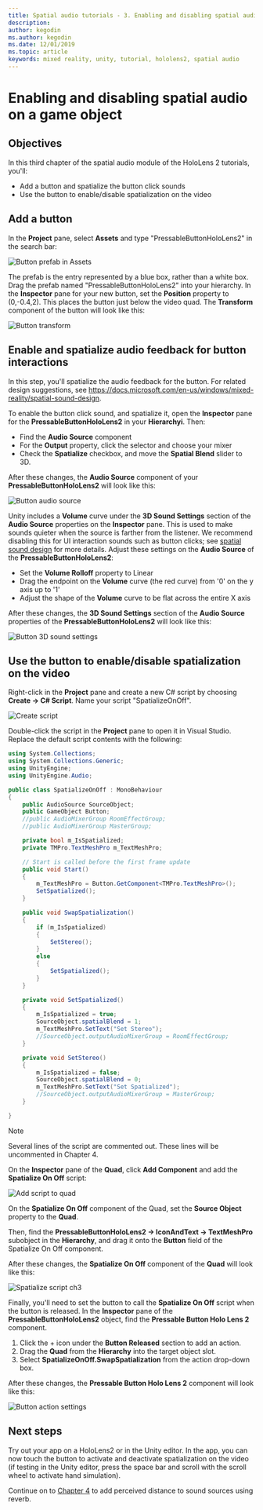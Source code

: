 ```yaml
---
title: Spatial audio tutorials - 3. Enabling and disabling spatial audio on a game object
description: 
author: kegodin
ms.author: kegodin
ms.date: 12/01/2019
ms.topic: article
keywords: mixed reality, unity, tutorial, hololens2, spatial audio
---
```


# Enabling and disabling spatial audio on a game object

## Objectives
In this third chapter of the spatial audio module of the HoloLens 2 tutorials, you'll:
* Add a button and spatialize the button click sounds
* Use the button to enable/disable spatialization on the video

## Add a button
In the **Project** pane, select **Assets** and type "PressableButtonHoloLens2" in the search bar:

![Button prefab in Assets](images/spatial-audio/button-prefab-in-assets.png)

The prefab is the entry represented by a blue box, rather than a white box. Drag the prefab named "PressableButtonHoloLens2" into your hierarchy. In the **Inspector** pane for your new button, set the **Position** property to (0,-0.4,2). This places the button just below the video quad. The **Transform** component of the button will look like this:

![Button transform](images/spatial-audio/button-transform.png)

## Enable and spatialize audio feedback for button interactions
In this step, you'll spatialize the audio feedback for the button. For related design suggestions, see https://docs.microsoft.com/en-us/windows/mixed-reality/spatial-sound-design. 

To enable the button click sound, and spatialize it, open the **Inspector** pane for the **PressableButtonHoloLens2** in your **Hierarchyi**. Then:
* Find the **Audio Source** component
* For the **Output** property, click the selector and choose your mixer
* Check the **Spatialize** checkbox, and move the **Spatial Blend** slider to 3D.

After these changes, the **Audio Source** component of your **PressableButtonHoloLens2** will look like this:

![Button audio source](images/spatial-audio/button-audio-source.png)

Unity includes a **Volume** curve under the **3D Sound Settings** section of the **Audio Source** properties on the **Inspector** pane. This is used to make sounds quieter when the source is farther from the listener. We recommend disabling this for UI interaction sounds such as button clicks; see [spatial sound design](spatial-sound-design.md) for more details. Adjust these settings on the **Audio Source** of the **PressableButtonHoloLens2**:
* Set the **Volume Rolloff** property to Linear
* Drag the endpoint on the **Volume** curve (the red curve) from '0' on the y axis up to '1'
* Adjust the shape of the **Volume** curve to be flat across the entire X axis

After these changes, the **3D Sound Settings** section of the **Audio Source** properties of the **PressableButtonHoloLens2** will look like this:

![Button 3D sound settings](images/spatial-audio/button-3d-sound-settings.png)

## Use the button to enable/disable spatialization on the video
Right-click in the **Project** pane and create a new C# script by choosing **Create -> C# Script**. Name your script "SpatializeOnOff".

![Create script](images/spatial-audio/create-script.png)

Double-click the script in the **Project** pane to open it in Visual Studio. Replace the default script contents with the following:

```c#
using System.Collections;
using System.Collections.Generic;
using UnityEngine;
using UnityEngine.Audio;

public class SpatializeOnOff : MonoBehaviour
{
    public AudioSource SourceObject;
    public GameObject Button;
    //public AudioMixerGroup RoomEffectGroup;
    //public AudioMixerGroup MasterGroup;

    private bool m_IsSpatialized;
    private TMPro.TextMeshPro m_TextMeshPro;

    // Start is called before the first frame update
    public void Start()
    {
        m_TextMeshPro = Button.GetComponent<TMPro.TextMeshPro>();
        SetSpatialized();
    }

    public void SwapSpatialization()
    {
        if (m_IsSpatialized)
        {
            SetStereo();
        }
        else
        {
            SetSpatialized();
        }
    }

    private void SetSpatialized()
    {
        m_IsSpatialized = true;
        SourceObject.spatialBlend = 1;
        m_TextMeshPro.SetText("Set Stereo");
        //SourceObject.outputAudioMixerGroup = RoomEffectGroup;
    }

    private void SetStereo()
    {
        m_IsSpatialized = false;
        SourceObject.spatialBlend = 0;
        m_TextMeshPro.SetText("Set Spatialized");
        //SourceObject.outputAudioMixerGroup = MasterGroup;
    }

}
```

> [!NOTE]
> Several lines of the script are commented out. These lines will be uncommented in Chapter 4.

On the **Inspector** pane of the **Quad**, click **Add Component** and add the **Spatialize On Off** script:

![Add script to quad](images/spatial-audio/add-script-to-quad.png)

On the **Spatialize On Off** component of the Quad, set the **Source Object** property to the **Quad**.

Then, find the **PressableButtonHoloLens2 -> IconAndText -> TextMeshPro** subobject in the **Hierarchy**, and drag it onto the **Button** field of the Spatialize On Off component.

After these changes, the **Spatialize On Off** component of the **Quad** will look like this:

![Spatialize script ch3](images/spatial-audio/spatialize-script-ch3.png)

Finally, you'll need to set the button to call the **Spatialize On Off** script when the button is released. In the **Inspector** pane of the **PressableButtonHoloLens2** object, find the **Pressable Button Holo Lens 2** component.
1. Click the + icon under the **Button Released** section to add an action.
2. Drag the **Quad** from the **Hierarchy** into the target object slot.
3. Select **SpatializeOnOff.SwapSpatialization** from the action drop-down box.

After these changes, the **Pressable Button Holo Lens 2** component will look like this:

![Button action settings](images/spatial-audio/button-action-settings.png)

## Next steps
Try out your app on a HoloLens2 or in the Unity editor. In the app, you can now touch the button to activate and deactivate spatialization on the video (if testing in the Unity editor, press the space bar and scroll with the scroll wheel to activate hand simulation). 

Continue on to [Chapter 4](unity-spatial-audio-ch4.md) to add perceived distance to sound sources using reverb.

